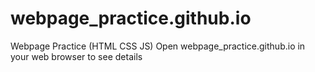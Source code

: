 # webpage_practice.github.io
Webpage Practice (HTML CSS JS)
Open webpage_practice.github.io in your web browser to see details
